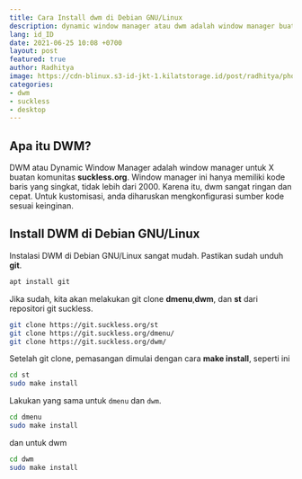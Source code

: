 ```yaml
---
title: Cara Install dwm di Debian GNU/Linux
description: dynamic window manager atau dwm adalah window manager buatan komunitas suckless.org
lang: id_ID
date: 2021-06-25 10:08 +0700
layout: post
featured: true
author: Radhitya
image: https://cdn-blinux.s3-id-jkt-1.kilatstorage.id/post/radhitya/photo_2021-06-25_10-12-51.jpg
categories:
- dwm
- suckless
- desktop
---
```

## Apa itu DWM?
DWM atau Dynamic Window Manager adalah window manager untuk X buatan komunitas **suckless.org**. Window manager ini hanya memiliki kode baris yang singkat, tidak lebih dari 2000. Karena itu, dwm sangat ringan dan cepat. Untuk kustomisasi, anda diharuskan mengkonfigurasi sumber kode sesuai keinginan.

## Install DWM di Debian GNU/Linux
Instalasi DWM di Debian GNU/Linux sangat mudah. Pastikan sudah unduh **git**.
```bash
apt install git
```
Jika sudah, kita akan melakukan git clone **dmenu**,**dwm**, dan **st** dari repositori git suckless.
```bash
git clone https://git.suckless.org/st
git clone https://git.suckless.org/dmenu/
git clone https://git.suckless.org/dwm/
```
Setelah git clone, pemasangan dimulai dengan cara **make install**, seperti ini
```bash
cd st
sudo make install
```
Lakukan yang sama untuk `dmenu` dan `dwm`.
```bash
cd dmenu
sudo make install
```
dan untuk dwm
```bash
cd dwm
sudo make install
```
